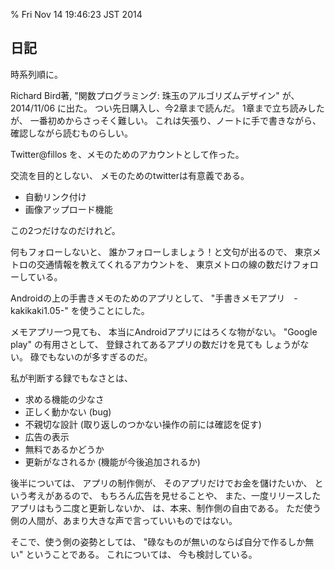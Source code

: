 % Fri Nov 14 19:46:23 JST 2014

## 日記

時系列順に。

Richard Bird著,
"関数プログラミング: 珠玉のアルゴリズムデザイン"
が、2014/11/06
に出た。
つい先日購入し、今2章まで読んだ。
1章まで立ち読みしたが、
一番初めからさっそく難しい。
これは矢張り、ノートに手で書きながら、
確認しながら読むものらしい。

Twitter@fillos
を、メモのためのアカウントとして作った。

交流を目的としない、
メモのためのtwitterは有意義である。

- 自動リンク付け
- 画像アップロード機能

この2つだけなのだけれど。

何もフォローしないと、
誰かフォローしましょう！と文句が出るので、
東京メトロの交通情報を教えてくれるアカウントを、
東京メトロの線の数だけフォローしている。

Androidの上の手書きメモのためのアプリとして、
"手書きメモアプリ　-kakikaki1.05-"
を使うことにした。

メモアプリ一つ見ても、
本当にAndroidアプリにはろくな物がない。
"Google play"
の有用さとして、
登録されてあるアプリの数だけを見ても
しょうがない。
碌でもないのが多すぎるのだ。

私が判断する録でもなさとは、

- 求める機能の少なさ
- 正しく動かない (bug)
- 不親切な設計 (取り返しのつかない操作の前には確認を促す)
- 広告の表示
- 無料であるかどうか
- 更新がなされるか (機能が今後追加されるか)

後半については、
アプリの制作側が、
そのアプリだけでお金を儲けたいか、
という考えがあるので、
もちろん広告を見せることや、
また、一度リリースしたアプリはもう二度と更新しないか、
は、本来、制作側の自由である。
ただ使う側の人間が、あまり大きな声で言っていいものではない。

そこで、使う側の姿勢としては、
"碌なものが無いのならば自分で作るしか無い"
ということである。
これについては、
今も検討している。


